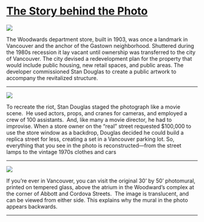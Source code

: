 # [The Story behind the Photo](http://artsmia.github.io/griot/#/stories/1573)

![](http://cdn.dx.artsmia.org/thumbs/tn_2014_TDX_MIAArtStories_194.jpg)

The Woodwards department store, built in 1903, was once a landmark in Vancouver and the anchor of the Gastown neighborhood. Shuttered during the 1980s recession it lay vacant until ownership was transferred to the city of Vancouver. The city devised a redevelopment plan for the property that would include public housing, new retail spaces, and public areas. The developer commissioned Stan Douglas to create a public artwork to accompany the revitalized structure.

---

![](http://cdn.dx.artsmia.org/thumbs/tn_2014_TDX_MIAArtStories_259.jpg)

To recreate the riot, Stan Douglas staged the photograph like a movie scene.  He used actors, props, and cranes for cameras, and employed a crew of 100 assistants.  And, like many a movie director, he had to improvise. When a store owner on the “real” street requested \$100,000 to use the store window as a backdrop, Douglas decided he could build a replica street for less, creating a set in a Vancouver parking lot. So, everything that you see in the photo is reconstructed—from the street lamps to the vintage 1970s clothes and cars

---

![](http://cdn.dx.artsmia.org/thumbs/tn_2014_TDX_MIAArtStories_257.jpg)

If you’re ever in Vancouver, you can visit the original 30’ by 50’ photomural, printed on tempered glass, above the atrium in the Woodward’s complex at the corner of Abbott and Cordova Streets.  The image is translucent, and can be viewed from either side. This explains why the mural in the photo appears backwards.

---
